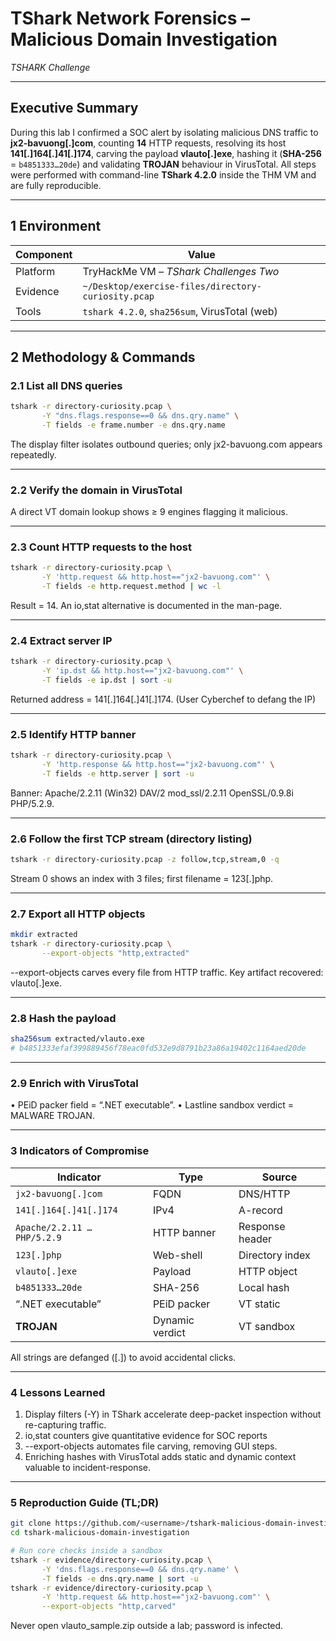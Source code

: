 # TShark Network Forensics – Malicious Domain Investigation

*TSHARK Challenge*

---

## Executive Summary
During this lab I confirmed a SOC alert by isolating malicious DNS traffic to **jx2-bavuong[.]com**, counting **14** HTTP requests, resolving its host **141[.]164[.]41[.]174**, carving the payload **vlauto[.]exe**, hashing it (**SHA-256** = `b4851333…20de`) and validating **TROJAN** behaviour in VirusTotal. All steps were performed with command-line **TShark 4.2.0** inside the THM VM and are fully reproducible.

---

## 1  Environment

| Component | Value |
|-----------|-------|
| Platform  | TryHackMe VM – *TShark Challenges Two* |
| Evidence  | `~/Desktop/exercise-files/directory-curiosity.pcap` |
| Tools     | `tshark 4.2.0`, `sha256sum`, VirusTotal (web) |

---

## 2  Methodology & Commands

### 2.1  List all DNS queries  
```bash
tshark -r directory-curiosity.pcap \
       -Y "dns.flags.response==0 && dns.qry.name" \
       -T fields -e frame.number -e dns.qry.name
```

The display filter isolates outbound queries; only jx2-bavuong.com appears repeatedly. 

---

### 2.2 Verify the domain in VirusTotal
A direct VT domain lookup shows ≥ 9 engines flagging it malicious. 

---

### 2.3 Count HTTP requests to the host
```bash
tshark -r directory-curiosity.pcap \
       -Y 'http.request && http.host=="jx2-bavuong.com"' \
       -T fields -e http.request.method | wc -l
```
Result = 14. An io,stat alternative is documented in the man-page. 

--- 

### 2.4 Extract server IP
```bash
tshark -r directory-curiosity.pcap \
       -Y 'ip.dst && http.host=="jx2-bavuong.com"' \
       -T fields -e ip.dst | sort -u
```
Returned address = 141[.]164[.]41[.]174. (User Cyberchef to defang the IP)

---

### 2.5 Identify HTTP banner
```bash
tshark -r directory-curiosity.pcap \
       -Y 'http.response && http.host=="jx2-bavuong.com"' \
       -T fields -e http.server | sort -u
```
Banner: Apache/2.2.11 (Win32) DAV/2 mod_ssl/2.2.11 OpenSSL/0.9.8i PHP/5.2.9.

---

###  2.6 Follow the first TCP stream (directory listing)
```bash
tshark -r directory-curiosity.pcap -z follow,tcp,stream,0 -q
```
Stream 0 shows an index with 3 files; first filename = 123[.]php. 

---

### 2.7 Export all HTTP objects
```bash
mkdir extracted
tshark -r directory-curiosity.pcap \
       --export-objects "http,extracted"
```
--export-objects carves every file from HTTP traffic. 
Key artifact recovered: vlauto[.]exe.

--- 

### 2.8 Hash the payload
```bash
sha256sum extracted/vlauto.exe
# b4851333efaf399889456f78eac0fd532e9d8791b23a86a19402c1164aed20de
```

---

### 2.9 Enrich with VirusTotal
• PEiD packer field = “.NET executable”. 
• Lastline sandbox verdict = MALWARE TROJAN. 

---

### 3 Indicators of Compromise

| Indicator                   | Type            | Source          |
| --------------------------- | --------------- | --------------- |
| `jx2-bavuong[.]com`         | FQDN            | DNS/HTTP        |
| `141[.]164[.]41[.]174`      | IPv4            | A-record        |
| `Apache/2.2.11 … PHP/5.2.9` | HTTP banner     | Response header |
| `123[.]php`                 | Web-shell       | Directory index |
| `vlauto[.]exe`              | Payload         | HTTP object     |
| `b4851333…20de`             | SHA-256         | Local hash      |
| “.NET executable”           | PEiD packer     | VT static       |
| **TROJAN**                  | Dynamic verdict | VT sandbox      |

All strings are defanged ([.]) to avoid accidental clicks.

---

### 4 Lessons Learned

1. Display filters (-Y) in TShark accelerate deep-packet inspection without re-capturing traffic.
2. io,stat counters give quantitative evidence for SOC reports
3. --export-objects automates file carving, removing GUI steps. 
4. Enriching hashes with VirusTotal adds static and dynamic context valuable to incident-response.

---

### 5 Reproduction Guide (TL;DR)
```bash
git clone https://github.com/<username>/tshark-malicious-domain-investigation.git
cd tshark-malicious-domain-investigation

# Run core checks inside a sandbox
tshark -r evidence/directory-curiosity.pcap \
       -Y 'dns.flags.response==0 && dns.qry.name' \
       -T fields -e dns.qry.name | sort -u
tshark -r evidence/directory-curiosity.pcap \
       -Y 'http.request && http.host=="jx2-bavuong.com"' \
       --export-objects "http,carved"
```

Never open vlauto_sample.zip outside a lab; password is infected.

